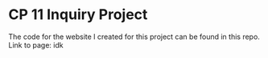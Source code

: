# CP 11 Inquiry Project
The code for the website I created for this project can be found in this repo.
Link to page: idk

